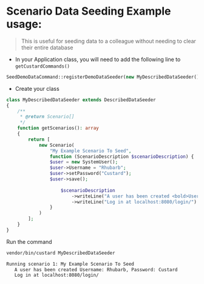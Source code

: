 Scenario Data Seeding Example usage:
====================================

> This is useful for seeding data to a colleague without needing to clear their entire database 

* In your Application class, you will need to add the following line to `getCustardCommands()`
```php
SeedDemoDataCommand::registerDemoDataSeeder(new MyDescribedDataSeeder());
```
* Create your class 
```php
class MyDescribedDataSeeder extends DescribedDataSeeder
{
    /**
     * @return Scenario[]
     */
    function getScenarios(): array
    {
        return [
            new Scenario(
                "My Example Scenario To Seed",
                function (ScenarioDescription $scenarioDescription) {
                $user = new SystemUser();
                $user->Username = "Rhubarb";
                $user->setPassword("Custard");
                $user->save();
        
                    $scenarioDescription
                        ->writeLine("A user has been created <bold>Username: </bold> Rhubarb <bold>, Password:</bold> Custard ")
                        ->writeLine("Log in at localhost:8080/login/")
                }
            )
        ];
    }
}
```

Run the command 

```sh
vendor/bin/custard MyDescribedDataSeeder

Running scenario 1: My Example Scenario To Seed
   A user has been created Username: Rhubarb, Password: Custard
   Log in at localhost:8080/login/
```
